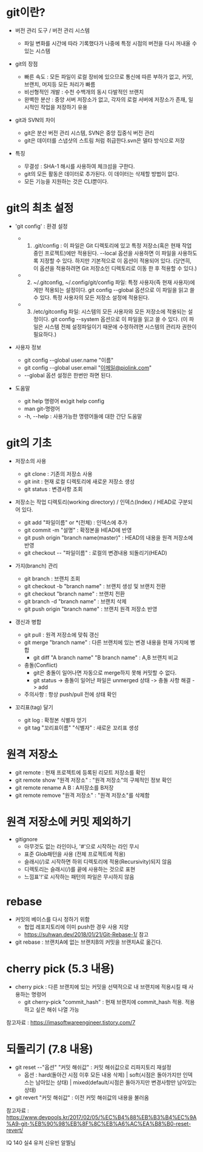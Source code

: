 # git이란?

* 버전 관리 도구 / 버전 관리 시스템
	* 파일 변화를 시간에 따라 기록했다가 나중에 특정 시점의 버전을 다시 꺼내올 수 있는 시스템

* git의 장점
	* 빠른 속도 : 모든 파일이 로컬 장비에 있으므로 통신에 따른 부하가 없고, 커밋, 브랜치, 머지등 모든 처리가 빠름
	* 비선형적인 개발 : 수천 수백개의 동시 다발적인 브랜치
	* 완벽한 분산 : 중앙 서버 저장소가 없고, 각자의 로컬 서버에 저장소가 존재, 일시적인 작업을 저장하기 유용

* git과 SVN의 차이
	* git은 분산 버전 관리 시스템, SVN은 중앙 집중식 버전 관리
	* git은 데이터를 스냅샷의 스트림 처럼 취급한다.svn은 델타 방식으로 저장

* 특징
	* 무결성 : SHA-1 해시를 사용하여 체크섬을 구한다.
	* git의 모든 활동은 데이터로 추가된다. 이 데이터는 삭제할 방법이 없다.
	* 모든 기능을 지원하는 것은 CLI뿐이다. 

# git의 최초 설정

* 'git config' : 환경 설정
	* 1) .git/config : 이 파일은 Git 디렉토리에 있고 특정 저장소(혹은 현재 작업 중인 프로젝트)에만 적용된다. --local 옵션을 사용하면 이 파일을 사용하도록 지정할 수 있다. 하지만 기본적으로 이 옵션이 적용되어 있다. (당연히, 이 옵션을 적용하려면 Git 저장소인 디렉토리로 이동 한 후 적용할 수 있다.)
	* 2) ~/.gitconfig, ~/.config/git/config 파일: 특정 사용자(즉 현재 사용자)에게만 적용되는 설정이다. git config --global 옵션으로 이 파일을 읽고 쓸 수 있다. 특정 사용자의 모든 저장소 설정에 적용된다.
	* 3) /etc/gitconfig 파일: 시스템의 모든 사용자와 모든 저장소에 적용되는 설정이다. git config --system 옵션으로 이 파일을 읽고 쓸 수 있다. (이 파일은 시스템 전체 설정파일이기 때문에 수정하려면 시스템의 관리자 권한이 필요하다.)

* 사용자 정보
	* git config --global user.name "이름"
	* git config --global user.email "이메일@piolink.com"
	* --global 옵션 설정은 한번만 하면 된다.

* 도움말
	* git help 명령어 ex)git help config
	* man git-명령어
	* -h, --help : 사용가능한 명령어들에 대한 간단 도움말

# git의 기초

* 저장소의 사용
	* git clone : 기존의 저장소 사용
	* git init : 현재 로컬 디렉토리에 새로운 저장소 생성
	* git status : 변경사항 조회

* 저장소는 작업 디렉토리(working directory) / 인덱스(Index) / HEAD로 구분되어 있다.
	* git add "파일이름" or *(전체) : 인덱스에 추가
	* git commit -m "설명" : 확정본을 HEAD에 반영
	* git push origin "branch name(master)" : HEAD의 내용을 원격 저장소에 반영
	* git checkout -- "파일이름" : 로컬의 변경내용 되돌리기(HEAD)

* 가지(branch) 관리
	* git branch : 브랜치 조회
	* git checkout -b "branch name" : 브랜치 생성 및 브랜치 전환
	* git checkout "branch name" : 브랜치 전환
	* git branch -d "branch name" : 브랜치 삭제	
	* git push origin "branch name" : 브랜치 원격 저장소 반영

* 갱신과 병합
	* git pull : 원격 저장소에 맞춰 갱신
	* git merge "branch name" : 다른 브랜치에 있는 변경 내용을 현재 가지에 병합
		* git diff "A branch name" "B branch name" : A,B 브랜치 비교
	* 충돌(Conflict)
		* git은 충돌이 일어나면 자동으로 merge하지 못해 커밋할 수 없다.
		* git status -> 충돌이 일어난 파일은 unmerged 상태 -> 충돌 사항 해결 -> add
	* 주의사항 : 항상 push/pull 전에 상태 확인

* 꼬리표(tag) 달기
	* git log : 확정본 식별자 얻기
	* git tag "꼬리표이름" "식별자" : 새로운 꼬리표 생성

# 원격 저장소

* git remote : 현재 프로젝트에 등록된 리모트 저장소를 확인
* git remote show "원격 저장소" : "원격 저장소"의 구체적인 정보 확인
* git remote rename A B : A저장소를 B저장
* git remote remove "원격 저장소" : "원격 저장소"를 삭제함

# 원격 저장소에 커밋 제외하기

* gitignore
	* 아무것도 없는 라인이나, '#'으로 시작하는 라인 무시
	* 표준 Glob패턴을 사용 (전체 프로젝트에 적용)
	* 슬래시(/)로 시작하면 하위 디렉토리에 적용(Recursivity)되지 않음
	* 디렉토리는 슬래시(/)를 끝에 사용하는 것으로 표현
	* 느낌표'!'로 시작하는 패턴의 파일은 무시하지 않음

# rebase

* 커밋의 베이스를 다시 정하기 위함
	* 협업 레포지토리에 이미 push한 경우 사용 지양
	* https://suhwan.dev/2018/01/21/Git-Rebase-1/ 참고
* git rebase : 브랜치A에 없는 브랜치B의 커밋을 브랜치A로 옮긴다.

# cherry pick (5.3 내용)

* cherry pick : 다른 브랜치에 있는 커밋을 선택적으로 내 브랜치에 적용시킬 때 사용하는 명령어
	* git cherry-pick "commit_hash" : 현재 브랜치에 commit_hash 적용. 적용하고 싶은 해쉬 나열 가능 

참고자료 : https://imasoftwareengineer.tistory.com/7

# 되돌리기 (7.8 내용)
* git reset --"옵션" "커밋 해쉬값" : 커밋 해쉬값으로 리파지토리 재설정
	* 옵션 : hard(돌아간 시점 이후 모든 내용 삭제) | soft(시점은 돌아가지만 인덱스는 남아있는 상태) | mixed(default/시점은 돌아가지만 변경사항만 남아있는 상태)
* git revert "커밋 해쉬값" : 이전 커밋 해쉬값의 내용을 불러옴

참고자료 : https://www.devpools.kr/2017/02/05/%EC%B4%88%EB%B3%B4%EC%9A%A9-git-%EB%90%98%EB%8F%8C%EB%A6%AC%EA%B8%B0-reset-revert/

IQ 140 실4 유저 신유빈 알찔님

